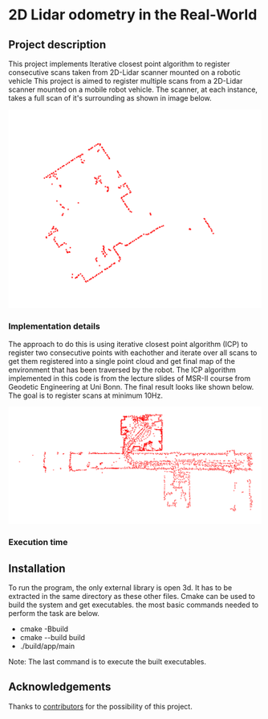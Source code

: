 
# 2D Lidar odometry in the Real-World

## Project description

This project implements Iterative closest point algorithm to register consecutive scans taken from 2D-Lidar scanner mounted on a robotic vehicle
This project is aimed to register multiple scans from a 2D-Lidar scanner mounted on a mobile robot vehicle. The scanner, at each instance, takes a full scan of it's surrounding as shown in image below.  

![Single scan](/results/single_scan.png)

### Implementation details

The approach to do this is using iterative closest point algorithm (ICP) to register two consecutive points with eachother and iterate over all scans to get them registered into a single point cloud and get final map of the environment that has been traversed by the robot. The ICP algorithm implemented in this code is from the lecture slides of MSR-II course from Geodetic Engineering at Uni Bonn. The final result looks like shown below. The goal is to register scans at minimum 10Hz.  

![Registered scans](/results/registered_scans.png)

### Execution time

## Installation  

To run the program, the only external library is open 3d. It has to be extracted in the same directory as these other files. Cmake can be used to build the system and get executables. the most basic commands needed to perform the task are below.  

* cmake -Bbuild
* cmake --build build
* ./build/app/main  

Note: The last command is to execute the built executables.

## Acknowledgements  

Thanks to [contributors](https://github.com/a-talh/2d_Lidar_odometry/graphs/contributors) for the possibility of this project.